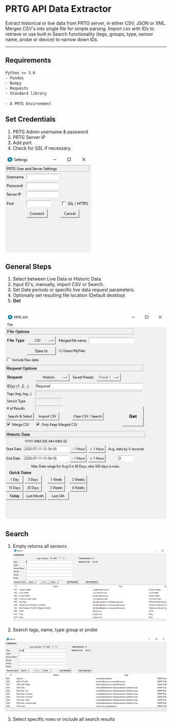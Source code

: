 # **PRTG API Data Extractor**

Extract historical or live data from PRTG server, in either CSV, JSON or XML. 
Merges CSV's into single file for simple parsing. Import csv with IDs to 
retrieve or use built in Search functionality (tags, groups, type, sensor name,
 probe or device) to narrow down IDs.

---

## Requirements

    Python >= 3.6
    - Pandas
    - Numpy
    - Requests
    - Standard library

    - A PRTG Environment

##	Set Credentials

1. PRTG Admin username & password
2. PRTG Server IP
3. Add port
4. Check for SSL if necessary.  

![ServerSettings](imgs/serverSettings.png "Settings")


##	General Steps

1. Select between Live Data or Historic Data
2. Input ID's, manually, import CSV or Search.
3. Set Date periods or specific live data request parameters.
4. Optionally set resulting file location (Default desktop)
5. **Get**

![main](imgs/main.png)
---

## Search

1. Empty returns all sensors
 ![search1](imgs/search1.png)

2. Search tags, name, type group or probe

![search2](imgs/search2.png)

3. Select specific rows or include all search results